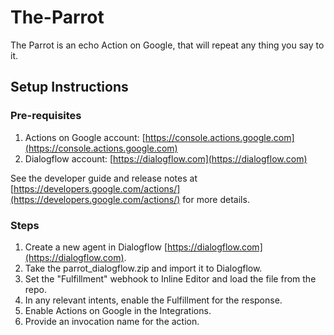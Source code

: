 # The-Parrot
The Parrot is an echo Action on Google, that will repeat any thing you say to it.

## Setup Instructions

### Pre-requisites
 1. Actions on Google account: [https://console.actions.google.com](https://console.actions.google.com)
 1. Dialogflow account: [https://dialogflow.com](https://dialogflow.com)
 
See the developer guide and release notes at [https://developers.google.com/actions/](https://developers.google.com/actions/) for more details.

### Steps
1. Create a new agent in Dialogflow [https://dialogflow.com](https://dialogflow.com). 
2. Take the parrot_dialogflow.zip and import it to Dialogflow.
3. Set the "Fulfillment" webhook to Inline Editor and load the file from the repo.
4. In any relevant intents, enable the Fulfillment for the response.
5. Enable Actions on Google in the Integrations.
6. Provide an invocation name for the action.
